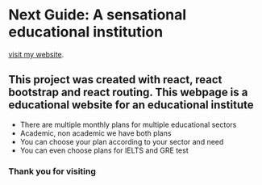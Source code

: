 # Next Guide: A sensational educational institution

[visit my website](https://nextguideeducationalinsititutebd.netlify.app/).

## This project was created with react, react bootstrap and react routing. This webpage is a educational website for an educational institute
*  There are multiple monthly plans for multiple educational sectors
* Academic, non academic we have both plans
* You can choose your plan according to your sector and need
* You can even choose plans for IELTS and GRE test
### Thank you for visiting



